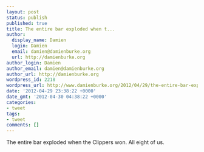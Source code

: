 ```yaml
---
layout: post
status: publish
published: true
title: The entire bar exploded when t...
author:
  display_name: Damien
  login: Damien
  email: damien@damienburke.org
  url: http://damienburke.org
author_login: Damien
author_email: damien@damienburke.org
author_url: http://damienburke.org
wordpress_id: 2218
wordpress_url: http://www.damienburke.org/2012/04/29/the-entire-bar-exploded-when-t/
date: '2012-04-29 23:38:22 +0000'
date_gmt: '2012-04-30 04:38:22 +0000'
categories:
- tweet
tags:
- tweet
comments: []
---
```

<p>The entire bar exploded when the Clippers won. All eight of us.</p>
